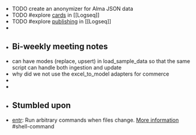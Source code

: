 - TODO create an anonymizer for Alma JSON data
- TODO #explore [cards](https://docs.logseq.com/#/page/flashcards) in [[Logseq]]
- TODO #explore [publishing](https://docs.logseq.com/#/page/publishing) in [[Logseq]]
-
- ## Bi-weekly meeting notes
- can have modes (replace, upsert) in load_sample_data so that the same script can handle both ingestion and update
- why did we not use the excel_to_model adapters for commerce
-
-
- ## Stumbled upon
- [entr](https://command-not-found.com/entr): Run arbitrary commands when files change. [More information](https://manned.org/entr) #shell-command